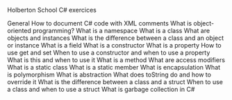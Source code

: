 Holberton School C# exercices

General
How to document C# code with XML comments
What is object-oriented programming?
What is a namespace
What is a class
What are objects and instances
What is the difference between a class and an object or instance
What is a field
What is a constructor
What is a property
How to use get and set
When to use a constructor and when to use a property
What is this and when to use it
What is a method
What are access modifiers
What is a static class
What is a static member
What is encapsulation
What is polymorphism
What is abstraction
What does toString do and how to override it
What is the difference between a class and a struct
When to use a class and when to use a struct
What is garbage collection in C#